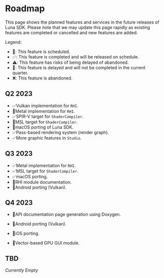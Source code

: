 # Roadmap

This page shows the planned features and services in the future releases of Luna SDK. Please note that we may update this page rapidly as existing features are completed or cancelled and new features are added.

Legend:

* 📅: This feature is scheduled.
* ✅: This feature is completed and will be released on schedule.
* ⚠️: This feature has risks of being delayed of abandoned.
* 🔻: This feature is delayed and will not be completed in the current quarter.
* ❌: This feature is abandoned.

## Q2 2023

* ✅Vulkan implementation for `RHI`.
* 🔻Metal implementation for `RHI`.
* ✅SPIR-V target for `ShaderCompiler`.
* 🔻MSL target for `ShaderCompiler`.
* 🔻macOS porting of Luna SDK.
* ✅Pass-based rendering system (render graph).
* ✅More graphic features in `Studio`.

## Q3 2023

* ✅Metal implementation for `RHI`.
* ✅MSL target for `ShaderCompiler`.
* ✅macOS porting.
* 📅RHI module documentation.
* 🔻Android porting (Vulkan).

## Q4 2023

* 📅API documentation page generation using Doxygen.
* 📅Android porting (Vulkan).

* 📅iOS porting.
* 📅Vector-based GPU GUI module.

## TBD

*Currently Empty*